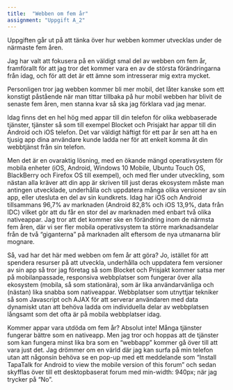 ```yaml
---
title:  "Webben om fem år"
assignment: "Uppgift A_2"
---
```


Uppgiften går ut på att tänka över hur webben kommer utvecklas under de närmaste fem åren.<!--more-->

Jag har valt att fokusera på en väldigt smal del av webben om fem år, framförallt för att jag tror det kommer vara en av de största förändringarna från idag, och för att det är ett ämne som intresserar mig extra mycket.

Personligen tror jag webben kommer bli mer mobil, det låter kanske som ett konstigt påstående när man tittar tillbaka på hur mobil webben har blivit de senaste fem åren, men stanna kvar så ska jag förklara vad jag menar.

Idag finns det en hel hög med appar till din telefon för olika webbaserade tjänster, tjänster så som till exempel Blocket och Prisjakt har appar till din Android och iOS telefon. Det var väldigt häftigt för ett par år sen att ha en tjusig app dina användare kunde ladda ner för att enkelt komma åt din webbtjänst från sin telefon.

Men det är en ovaraktig lösning, med en ökande mängd operativsystem för mobila enheter (iOS, Android, Windows 10 Mobile, Ubuntu Touch OS, BlackBerry och Firefox OS till exempel), och med fler under utveckling, som nästan alla kräver att din app är skriven till just deras ekosystem måste man antingen utvecklade, underhålla och uppdatera många olika versioner av sin app, eller utesluta en del av sin kundkrets. Idag har iOS och Android tillsammans 96,7% av marknaden (Android 82,8% och iOS 13,9%, data från IDC) vilket gör att du får en stor del av marknaden med enbart två olika nativeappar. Jag tror att det kommer ske en förändring inom de närmsta fem åren, där vi ser fler mobila operativsystem ta större marknadsandelar från de två “giganterna” på marknaden allt eftersom de nya utmanarna blir mognare.

Så, vad har det här med webben om fem år att göra? Jo, istället för att spendera resurser på att utveckla, underhålla och uppdatera fem versioner av sin app så tror jag företag så som Blocket och Prisjakt kommer satsa mer på mobilanpassade, responsiva webbplatser som fungerar över alla ekosystem (mobila, så som stationära), som är lika användarvänliga och (nästan) lika snabba som nativeappar. Webbplatser som utnyttjar tekniker så som Javascript och AJAX för att serverar användaren med data dynamiskt utan att behöva ladda om individuella delar av webbplatsen långsamt som det ofta är på mobila webbplatser idag.

Kommer appar vara utdöda om fem år? Absolut inte! Många tjänster fungerar bättre som en nativeapp. Men jag tror och hoppas att de tjänster som kan fungera minst lika bra som en “webbapp” kommer gå över till att vara just det. Jag drömmer om en värld där jag kan surfa på min telefon utan att någonsin behöva se en pop-up med ett meddelande som “Install TapaTalk for Android to view the mobile version of this forum” och sedan skyfflas över till ett desktopbaserat forum med min-width: 940px; när jag trycker på “No”.

